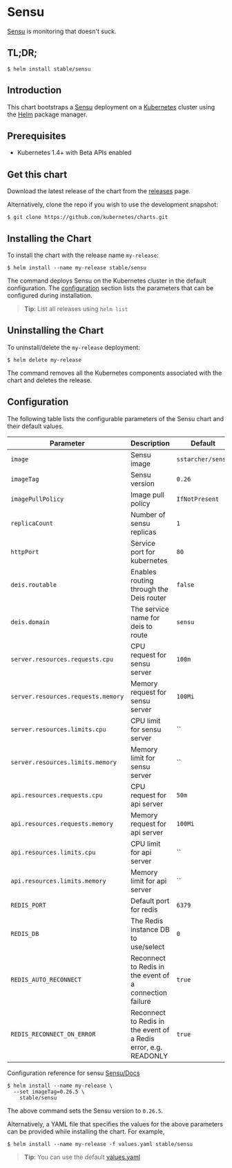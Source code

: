 # Sensu

[Sensu](https://sensuapp.org/) is monitoring that doesn't suck.


## TL;DR;

```console
$ helm install stable/sensu
```

## Introduction

This chart bootstraps a [Sensu](https://github.com/sstarcher/docker-sensu) deployment on a [Kubernetes](http://kubernetes.io) cluster using the [Helm](https://helm.sh) package manager.

## Prerequisites

- Kubernetes 1.4+ with Beta APIs enabled

## Get this chart

Download the latest release of the chart from the [releases](../../../releases) page.

Alternatively, clone the repo if you wish to use the development snapshot:

```console
$ git clone https://github.com/kubernetes/charts.git
```

## Installing the Chart

To install the chart with the release name `my-release`:

```console
$ helm install --name my-release stable/sensu
```

The command deploys Sensu on the Kubernetes cluster in the default configuration. The [configuration](#configuration) section lists the parameters that can be configured during installation.

> **Tip**: List all releases using `helm list`

## Uninstalling the Chart

To uninstall/delete the `my-release` deployment:

```console
$ helm delete my-release
```

The command removes all the Kubernetes components associated with the chart and deletes the release.

## Configuration

The following table lists the configurable parameters of the Sensu chart and their default values.

| Parameter                            | Description                              | Default                                                    |
| -------------------------------      | -------------------------------          | ---------------------------------------------------------- |
| `image`                              | Sensu image                          | `sstarcher/sensu`                              |
| `imageTag`                              | Sensu version                          | `0.26`                              |
| `imagePullPolicy`                    | Image pull policy                        | `IfNotPresent`   |
| `replicaCount`         | Number of sensu replicas | `1`  |
| `httpPort` | Service port for kubernetes | `80` |
| `deis.routable` | Enables routing through the Deis router | `false` |
| `deis.domain` | The service name for deis to route | `sensu` |
| `server.resources.requests.cpu` | CPU request for sensu server | `100m` |
| `server.resources.requests.memory` | Memory request for sensu server | `100Mi` |
| `server.resources.limits.cpu` | CPU limit for sensu server | `` |
| `server.resources.limits.memory` | Memory limit for sensu server | `` |
| `api.resources.requests.cpu` | CPU request for api server | `50m` |
| `api.resources.requests.memory` | Memory request for api server | `100Mi` |
| `api.resources.limits.cpu` | CPU limit for api server | `` |
| `api.resources.limits.memory` | Memory limit for api server | `` |
| `REDIS_PORT` | Default port for redis | `6379` |
| `REDIS_DB` | The Redis instance DB to use/select | `0` |
| `REDIS_AUTO_RECONNECT` | Reconnect to Redis in the event of a connection failure | `true` |
| `REDIS_RECONNECT_ON_ERROR` | Reconnect to Redis in the event of a Redis error, e.g. READONLY | `true` |

Configuration reference for sensu [Sensu/Docs](https://sensuapp.org/docs/latest/reference/)

```console
$ helm install --name my-release \
  --set imageTag=0.26.5 \
    stable/sensu
```

The above command sets the Sensu version to `0.26.5`.

Alternatively, a YAML file that specifies the values for the above parameters can be provided while installing the chart. For example,

```console
$ helm install --name my-release -f values.yaml stable/sensu
```

> **Tip**: You can use the default [values.yaml](values.yaml)
